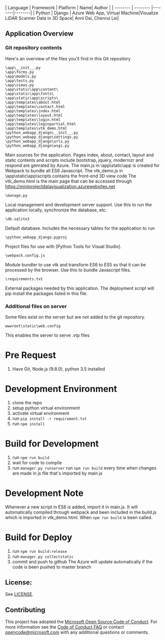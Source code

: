 | Language | Framework | Platform | Name| Author |
| -------- | -------- |--------|--------|
| Python | Django | Azure Web App, Virtual Machine|Visualize LiDAR Scanner Data in 3D Space| Anni Dai, Chenrui Lei|

## Application Overview

### Git repository contents

Here's an overview of the files you'll find in this Git repository

    \app\__init__.py
    \app\forms.py
    \app\models.py
    \app\tests.py
    \app\views.py
    \app\static\app\content\
    \app\static\app\fonts\
    \app\static\app\scripts\
    \app\templates\about.html
    \app\templates\contact.html
    \app\templates\index.html
    \app\templates\layout.html
    \app\templates\login.html
    \app\templates\loginpartial.html
    \app\templates\vtk_demo.html
    \python_webapp_django\__init__.py
    \python_webapp_django\settings.py
    \python_webapp_django\urls.py
    \python_webapp_django\wsgi.py


Main sources for the application. Pages index, about, contact, layout and static contents and scripts include bootstrap, jquery, modernizr and respond are genrated by Azure.
The main.js in \app\static\app is created for Webpack to bundle all ES6 Javascript.
The vtk_demo.js in \app\static\app\scripts contains the front-end 3D view code
The vtk_demo.html is the main page that can be accessed through https://miniprojectdatavisualization.azurewebsites.net

    \manage.py

Local management and development server support. Use this to run the application locally, synchronize the database, etc.

    \db.sqlite3

Default database. Includes the necessary tables for the application to run

    \python_webapp_django.pyproj

Project files for use with [Python Tools for Visual Studio].

    \webpack.config.js

Module bundler to use vtk and transform ES6 to ES5 so that it can be processed by the browser. Use this to bundle Javascript files.

    \requirements.txt

External packages needed by this application. The deployment script will pip install the packages listed in this file.

### Additional files on server

Some files exist on the server but are not added to the git repository.

    wwwroot\static\web.config

This enables the server to serve .vtp files

# Pre Request
1. Have Git, Node.js (9.8.0), python 3.5 installed

# Development Environment
1. clone the repo
1. setup python virtual environment
1. activate virtual environment
1. run `pip install -r requirement.txt`
1. run `npm install`

# Build for Development
1. run `npm run build`
1. wait for code to compile
1. run `manager.py runserver`
run `npm run build` every time when changes are made in js file that's imported by main.js

# Development Note
Whenever a new script in ES6 is added, import it in main.js. It will automatically compiled through webpack and been 
included in the build.js which is imported in vtk_demo.html. When `npm run build` is been called.

# Build for Deploy
1. run `npm run build:release`
1. run `manager.py collectstatic`
1. commit and push to github
The Azure will update automatically if the code is been pushed to master branch

## License:

See [LICENSE](LICENSE).

## Contributing

This project has adopted the [Microsoft Open Source Code of Conduct](https://opensource.microsoft.com/codeofconduct/). For more information see the [Code of Conduct FAQ](https://opensource.microsoft.com/codeofconduct/faq/) or contact [opencode@microsoft.com](mailto:opencode@microsoft.com) with any additional questions or comments.

